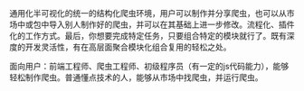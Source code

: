通用化半可视化的统一的结构化爬虫环境，用户可以制作并分享爬虫，也可以从市场中或包中导入别人制作好的爬虫，并可以在其基础上进一步修改。流程化、插件化的工作方式。最后，你想要完成特定任务，只要组合特定的模块就行了。既有深度的开发灵活性，有在高层面聚合模块化组合复用的轻松之处。

面向用户：前端工程师、爬虫工程师、初级程序员（有一定的js代码能力），能够轻松制作爬虫。普通懂点技术的人，能够从市场中找爬虫，并运行爬虫。
